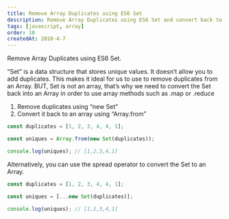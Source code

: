```yaml
---
title: Remove Array Duplicates using ES6 Set
description: Remove Array Duplicates using ES6 Set and convert back to an array using Array.from or spread...
tags: [javascript, array]
order: 10
createdAt: 2018-4-7
---
```


Remove Array Duplicates using ES6 Set.

“Set” is a data structure that stores unique values. It doesn’t allow you to add duplicates. This makes it ideal for us to use to remove duplicates from an Array. BUT, Set is not an array, that’s why we need to convert the Set back into an Array in order to use array methods such as .map or .reduce

1. Remove duplicates using “new Set”
2. Convert it back to an array using “Array.from”

```javascript
const duplicates = [1, 2, 3, 4, 4, 1];

const uniques = Array.from(new Set(duplicates));

console.log(uniques); // [1,2,3,4,1]
```

Alternatively, you can use the spread operator to convert the Set to an Array.

```javascript
const duplicates = [1, 2, 3, 4, 4, 1];

const uniques = [...new Set(duplicates)];

console.log(uniques); // [1,2,3,4,1]
```
